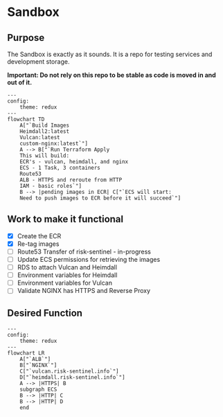 # Sandbox

## Purpose

The Sandbox is exactly as it sounds. It is a repo for testing services and development storage.

<strong>Important: Do not rely on this repo to be stable as code is moved in and out of it.</strong>

```mermaid
---
config:
    theme: redux
---
flowchart TD
    A["`Build Images
    Heimdall2:latest
    Vulcan:latest
    custom-nginx:latest`"]
    A --> B["`Run Terraform Apply
    This will build:
    ECR's - vulcan, heimdall, and nginx
    ECS - 1 Task, 3 containers
    Route53
    ALB - HTTPS and reroute from HTTP
    IAM - basic roles`"]
    B --> |pending images in ECR| C["`ECS will start:
    Need to push images to ECR before it will succeed`"]
```
## Work to make it functional

- [x] Create the ECR
- [x] Re-tag images
- [ ] Route53 Transfer of risk-sentinel - in-progress
- [ ] Update ECS permissions for retrieving the images
- [ ] RDS to attach Vulcan and Heimdall
- [ ] Environment variables for Heimdall
- [ ] Environment variables for Vulcan
- [ ] Validate NGINX has HTTPS and Reverse Proxy

## Desired Function

```mermaid
---
config:
    theme: redux
---
flowchart LR
    A["`ALB`"]
    B["`NGINX`"]
    C["`vulcan.risk-sentinel.info`"]
    D["`heimdall.risk-sentinel.info`"]
    A --> |HTTPS| B 
    subgraph ECS 
    B --> |HTTP| C
    B --> |HTTP| D
    end
```
